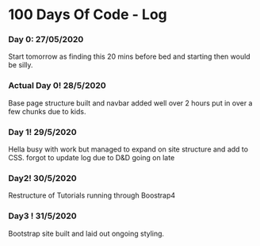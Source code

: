 # 100 Days Of Code - Log

### Day 0: 27/05/2020

  Start tomorrow as finding this 20 mins before bed and starting then would be silly.
  
### Actual Day 0! 28/5/2020
  
  Base page structure built and navbar added well over 2 hours put in over a few chunks due to kids.   
  
### Day 1! 29/5/2020

Hella busy with work but managed to expand on site structure and add to CSS.
forgot to update log  due to D&D going on late

  
### Day2! 30/5/2020

Restructure of Tutorials running through Boostrap4 

### Day3 ! 31/5/2020 

Bootstrap site built and laid out ongoing styling. 
